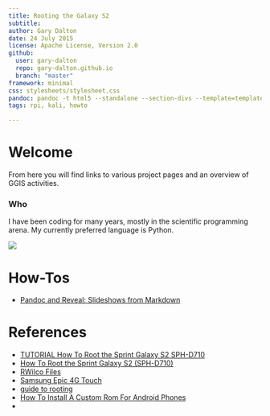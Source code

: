 ```yaml
---
title: Rooting the Galaxy S2
subtitle:
author: Gary Dalton
date: 24 July 2015
license: Apache License, Version 2.0
github:
  user: gary-dalton
  repo: gary-dalton.github.io
  branch: "master"
framework: minimal
css: stylesheets/stylesheet.css
pandoc: pandoc -t html5 --standalone --section-divs --template=template_github.html rooting_galaxy_s2.md -o rooting_galaxy_s2.html
tags: rpi, kali, howto

---
```


# Welcome

From here you will find links to various project pages and an overview of GGIS activities.

### Who

I have been coding for many years, mostly in the scientific programming arena. My currently preferred language is Python.

![](https://fbcdn-profile-a.akamaihd.net/hprofile-ak-xfa1/v/t1.0-1/c141.41.517.517/s160x160/405574_10200638271711285_451453026_n.jpg?oh=dffa9f39bd97ecda2fe3e72cc380e74c&oe=561D0596&__gda__=1446282714_cd33706f6c028055f2251032b4e4ba2c)

# How-Tos

- [Pandoc and Reveal: Slideshows from Markdown](http://gary-dalton.github.io/pandoc_reveal.html)


# References

- [TUTORIAL How To Root the Sprint Galaxy S2 SPH-D710](http://forum.xda-developers.com/showthread.php?t=2139759)
- [How To Root the Sprint Galaxy S2 (SPH-D710)](http://www.rwilco12.com/forum/showthread.php?tid=84)
- [RWilco Files](http://www.rwilco12.com/downloads.php?dir=Files/Misc%20Files/SuperUser/SuperSU)
- [Samsung Epic 4G Touch](http://forum.xda-developers.com/epic-4g-touch#kernels)
- [guide to rooting](http://trendblog.net/guide-to-android-rooting-custom-roms-apps-2015-edition/)
- [How To Install A Custom Rom For Android Phones](http://www.instructables.com/id/How-To-Install-A-Custom-Rom-For-Android-Phones/step2/Getting-Started/)
- 
